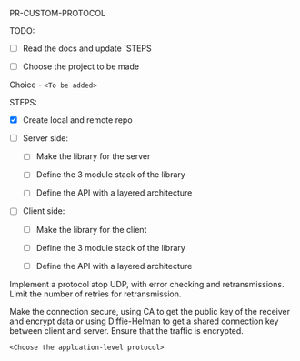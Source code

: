 PR-CUSTOM-PROTOCOL

TODO: 

* [ ] Read the docs and update `STEPS

* [ ] Choose the project to be made

Choice - `<To be added>`

STEPS:

* [x] Create local and remote repo

* [ ] Server side:

    * [ ] Make the library for the server
    
    * [ ] Define the 3 module stack of the library
    
    * [ ] Define the API with a layered architecture
    
* [ ] Client side:

    * [ ] Make the library for the client
    
    * [ ] Define the 3 module stack of the library
    
    * [ ] Define the API with a layered architecture
    
    
Implement a protocol atop UDP, with error checking and retransmissions. Limit the number of retries for retransmission.

Make the connection secure, using CA to get the public key of the receiver and encrypt data or using Diffie-Helman to get a shared connection key between client and server. Ensure that the traffic is encrypted.

`<Choose the applcation-level protocol>`